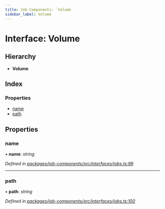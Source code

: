 ```yaml
---
title: Job Components: `Volume`
sidebar_label: Volume
---
```


# Interface: Volume

## Hierarchy

* **Volume**

## Index

### Properties

* [name](volume.md#name)
* [path](volume.md#path)

## Properties

###  name

• **name**: *string*

*Defined in [packages/job-components/src/interfaces/jobs.ts:99](https://github.com/terascope/teraslice/blob/b843209f9/packages/job-components/src/interfaces/jobs.ts#L99)*

___

###  path

• **path**: *string*

*Defined in [packages/job-components/src/interfaces/jobs.ts:100](https://github.com/terascope/teraslice/blob/b843209f9/packages/job-components/src/interfaces/jobs.ts#L100)*
